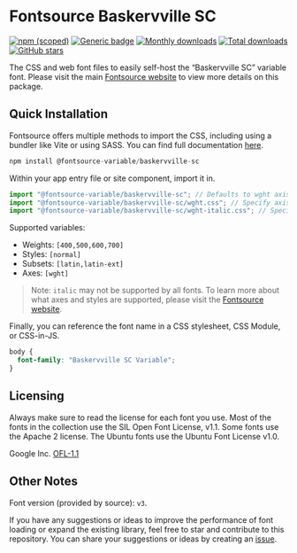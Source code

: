 # Fontsource Baskervville SC

[![npm (scoped)](https://img.shields.io/npm/v/@fontsource-variable/baskervville-sc?color=brightgreen)](https://www.npmjs.com/package/@fontsource-variable/baskervville-sc) [![Generic badge](https://img.shields.io/badge/fontsource-passing-brightgreen)](https://github.com/fontsource/fontsource) [![Monthly downloads](https://badgen.net/npm/dm/@fontsource-variable/baskervville-sc)](https://github.com/fontsource/fontsource) [![Total downloads](https://badgen.net/npm/dt/@fontsource-variable/baskervville-sc)](https://github.com/fontsource/fontsource) [![GitHub stars](https://img.shields.io/github/stars/fontsource/fontsource.svg?style=social&label=Star)](https://github.com/fontsource/fontsource/stargazers)

The CSS and web font files to easily self-host the “Baskervville SC” variable font. Please visit the main [Fontsource website](https://fontsource.org/fonts/baskervville-sc) to view more details on this package.

## Quick Installation

Fontsource offers multiple methods to import the CSS, including using a bundler like Vite or using SASS. You can find full documentation [here](https://fontsource.org/docs/getting-started/introduction).

```javascript
npm install @fontsource-variable/baskervville-sc
```

Within your app entry file or site component, import it in.

```javascript
import "@fontsource-variable/baskervville-sc"; // Defaults to wght axis
import "@fontsource-variable/baskervville-sc/wght.css"; // Specify axis
import "@fontsource-variable/baskervville-sc/wght-italic.css"; // Specify axis and style
```

Supported variables:
- Weights: `[400,500,600,700]`
- Styles: `[normal]`
- Subsets: `[latin,latin-ext]`
- Axes: `[wght]`

> Note: `italic` may not be supported by all fonts. To learn more about what axes and styles are supported, please visit the [Fontsource website](https://fontsource.org/fonts/baskervville-sc).

Finally, you can reference the font name in a CSS stylesheet, CSS Module, or CSS-in-JS.

```css
body {
  font-family: "Baskervville SC Variable";
}
```

## Licensing
Always make sure to read the license for each font you use. Most of the fonts in the collection use the SIL Open Font License, v1.1. Some fonts use the Apache 2 license. The Ubuntu fonts use the Ubuntu Font License v1.0.

Google Inc.
[OFL-1.1](http://scripts.sil.org/OFL)

## Other Notes
Font version (provided by source): `v3`.

If you have any suggestions or ideas to improve the performance of font loading or expand the existing library, feel free to star and contribute to this repository. You can share your suggestions or ideas by creating an [issue](https://github.com/fontsource/fontsource/issues).